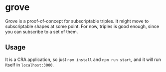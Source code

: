 # grove

Grove is a proof-of-concept for subscriptable triples. It might move to subscriptable shapes at some point. For now, triples is good enough, since you can subscribe to a set of them.

## Usage

It is a CRA application, so just `npm install` and `npm run start`, and it will run itself in `localhost:3000`.
